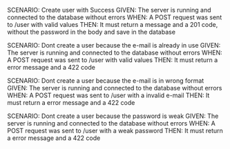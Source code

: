 SCENARIO: Create user with Success
GIVEN: The server is running and connected to the database without errors
WHEN: A POST request was sent to /user with valid values
THEN: It must return a message and a 201 code, without the password in the body and save in the database

SCENARIO: Dont create a user because the e-mail is already in use
GIVEN: The server is running and connected to the database without errors
WHEN: A POST request was sent to /user with valid values
THEN: It must return a error message and a 422 code

SCENARIO: Dont create a user because the e-mail is in wrong format
GIVEN: The server is running and connected to the database without errors
WHEN: A POST request was sent to /user with a invalid e-mail
THEN: It must return a error message and a 422 code

SCENARIO: Dont create a user because the password is weak
GIVEN: The server is running and connected to the database without errors
WHEN: A POST request was sent to /user with a weak password
THEN: It must return a error message and a 422 code
